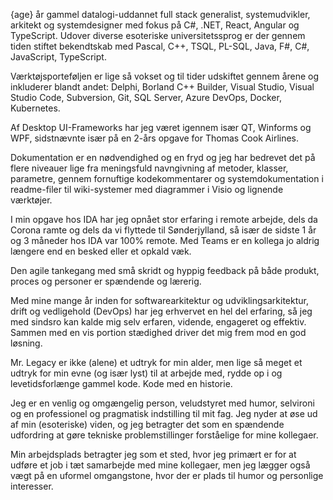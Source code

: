 {age} år gammel datalogi-uddannet full stack generalist, systemudvikler, arkitekt og 
systemdesigner med fokus på C#, .NET, React, Angular og TypeScript. Udover diverse esoteriske universitetssprog er
der gennem tiden stiftet bekendtskab med Pascal, C++, TSQL, PL-SQL, Java, F#, C#, JavaScript,
TypeScript.

Værktøjsporteføljen er lige så vokset og til tider udskiftet gennem årene og inkluderer blandt andet: 
Delphi, Borland C++ Builder, Visual Studio, Visual Studio Code, Subversion, Git, SQL Server, 
Azure DevOps, Docker, Kubernetes.

Af Desktop UI-Frameworks har jeg været igennem især QT, Winforms og WPF, sidstnævnte især på
en 2-års opgave for Thomas Cook Airlines. 

Dokumentation er en nødvendighed og en fryd og jeg har bedrevet det på flere niveauer lige fra 
meningsfuld navngivning af metoder, klasser, parametre, gennem fornuftige kodekommentarer og 
systemdokumentation i readme-filer til wiki-systemer med diagrammer i Visio og lignende 
værktøjer.

I min opgave hos IDA har jeg opnået stor erfaring i remote arbejde, dels da Corona ramte og
dels da vi flyttede til Sønderjylland, så især de sidste 1 år og 3 måneder hos IDA var 100% remote. 
Med Teams er en kollega jo aldrig længere end en besked eller et opkald væk. 

Den agile tankegang med små skridt og hyppig feedback på både produkt, proces og personer er spændende og lærerig.

Med mine mange år inden for softwarearkitektur og udviklingsarkitektur, drift og vedligehold 
(DevOps) har jeg erhvervet en hel del erfaring, så jeg med sindsro kan kalde mig selv erfaren, 
vidende, engageret og effektiv. Sammen med en vis portion stædighed driver det mig frem mod en 
god løsning.

Mr. Legacy er ikke (alene) et udtryk for min alder, men lige så meget et udtryk for min evne (og især
lyst) til at arbejde med, rydde op i og levetidsforlænge gammel kode. Kode med en historie.

Jeg er en venlig og omgængelig person, veludstyret med humor, selvironi og en professionel og 
pragmatisk indstilling til mit fag. Jeg nyder at øse ud af min (esoteriske) viden, og jeg betragter det 
som en spændende udfordring at gøre tekniske problemstillinger forståelige for mine kollegaer.

Min arbejdsplads betragter jeg som et sted, hvor jeg primært er for at udføre et job i tæt samarbejde 
med mine kollegaer, men jeg lægger også vægt på en uformel omgangstone, hvor der er plads til 
humor og personlige interesser.
